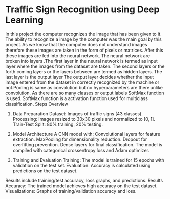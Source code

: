 # Traffic Sign Recognition using Deep Learning
In this project the computer recognizes the image that has been given to it. The ability to recognize a image by the computer was the main goal by this project. As we know that the computer does not understand images therefore these images are taken in the form of pixels or matrices. After this these images are fed into the neural network. The neural network are broken into layers .The first layer in the neural network is termed as input layer where the images from the dataset are taken. The second layers or the forth coming layers or the layers between are termed as hidden layers. The last layer is the output layer The output layer decides whether the input image entered from the dataset in correctly recognized by the machine or not.Pooling is same as convolution but no hyperparameters are there
unlike convolution. As there are so many classes or output labels SoftMax function is used. SoftMax function is a activation function used for multiclass classification.
Steps Overview
1. Data Preparation
Dataset: Images of traffic signs (43 classes).
Processing: Images resized to 30x30 pixels and normalized to [0, 1].
Train-Test Split: 80% training, 20% testing.

3. Model Architecture
A CNN model with:
Convolutional layers for feature extraction.
MaxPooling for dimensionality reduction.
Dropout for overfitting prevention.
Dense layers for final classification.
The model is compiled with categorical crossentropy loss and Adam optimizer.

4. Training and Evaluation
Training: The model is trained for 15 epochs with validation on the test set.
Evaluation: Accuracy is calculated using predictions on the test dataset.

Results include training/test accuracy, loss graphs, and predictions.
Results
Accuracy: The trained model achieves high accuracy on the test dataset.
Visualizations: Graphs of training/validation accuracy and loss.
